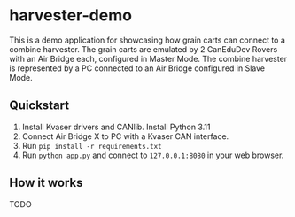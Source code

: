 # harvester-demo

This is a demo application for showcasing how grain carts can connect to a
combine harvester. The grain carts are emulated by 2 CanEduDev Rovers with an
Air Bridge each, configured in Master Mode. The combine harvester is
represented by a PC connected to an Air Bridge configured in Slave Mode.

## Quickstart

1. Install Kvaser drivers and CANlib. Install Python 3.11
2. Connect Air Bridge X to PC with a Kvaser CAN interface.
3. Run `pip install -r requirements.txt`
4. Run `python app.py` and connect to `127.0.0.1:8080` in your web browser.

## How it works
TODO
